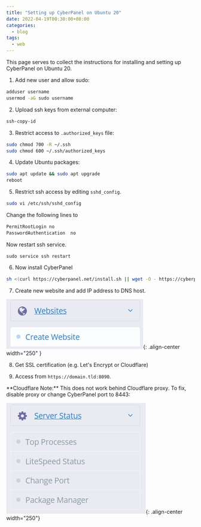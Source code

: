 ```yaml
---
title: "Setting up CyberPanel on Ubuntu 20"
date: 2022-04-19T00:30:00+08:00
categories:
  - blog
tags:
  - web
---
```


This page serves to collect the instructions for installing and setting up CyberPanel on Ubuntu 20.

1) Add new user and allow sudo:

```bash
adduser username
usermod -aG sudo username
```

2) Upload ssh keys from external computer:

```bash
ssh-copy-id
```

3) Restrict access to `.authorized_keys` file:

```bash
sudo chmod 700 -R ~/.ssh
sudo chmod 600 ~/.ssh/authorized_keys
```

4) Update Ubuntu packages:

```bash
sudo apt update && sudo apt upgrade
reboot
```


5) Restrict ssh access by editing `sshd_config`.

```bash
sudo vi /etc/ssh/sshd_config
```

Change the following lines to
```bash
PermitRootLogin no
PasswordAuthentication  no
```

Now restart ssh service.
```
sudo service ssh restart
```

6) Now install CyberPanel

```bash
sh <(curl https://cyberpanel.net/install.sh || wget -O - https://cyberpanel.net/install.sh)
```

7) Create new website and add IP address to DNS host.

<!--{% include figure image_path="/assets/images/cyberpanel/create_website.jpg" alt="create website in cyberpanel" caption="" %}-->
![create_website](/assets/images/cyberpanel/create_website.jpg){: .align-center width="250" }

8) Get SSL certification (e.g. Let's Encrypt or Cloudflare)

9) Access from `https://domain.tld:8090`. 

<div class="notice" markdown="1">
**Cloudflare Note:**
This does not work behind Cloudflare proxy. To fix, disable proxy or change CyberPanel port to 8443:

<!--{% include figure image_path="/assets/images/cyberpanel/change_port.jpg" alt="change cyberpanel port" caption="" %}-->
![create_website](/assets/images/cyberpanel/change_port.jpg){: .align-center width="250"}

</div>






